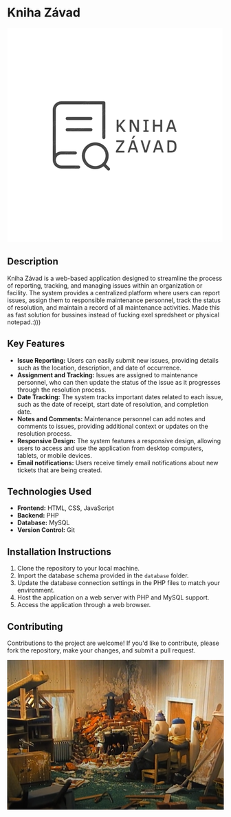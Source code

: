 # Kniha Závad
![screenshot](./img/knihazavad.png)
## Description
Kniha Závad is a web-based application designed to streamline the process of reporting, tracking, and managing issues within an organization or facility. The system provides a centralized platform where users can report issues, assign them to responsible maintenance personnel, track the status of resolution, and maintain a record of all maintenance activities.
Made this as fast solution for bussines instead of fucking exel spredsheet or physical notepad.:)))

## Key Features
- **Issue Reporting:** Users can easily submit new issues, providing details such as the location, description, and date of occurrence.
- **Assignment and Tracking:** Issues are assigned to maintenance personnel, who can then update the status of the issue as it progresses through the resolution process.
- **Date Tracking:** The system tracks important dates related to each issue, such as the date of receipt, start date of resolution, and completion date.
- **Notes and Comments:** Maintenance personnel can add notes and comments to issues, providing additional context or updates on the resolution process.
- **Responsive Design:** The system features a responsive design, allowing users to access and use the application from desktop computers, tablets, or mobile devices.
- **Email notifications:** Users receive timely email notifications about new tickets that are being created.

## Technologies Used
- **Frontend:** HTML, CSS, JavaScript
- **Backend:** PHP
- **Database:** MySQL
- **Version Control:** Git

## Installation Instructions
1. Clone the repository to your local machine.
2. Import the database schema provided in the `database` folder.
3. Update the database connection settings in the PHP files to match your environment.
4. Host the application on a web server with PHP and MySQL support.
5. Access the application through a web browser.

## Contributing
Contributions to the project are welcome! If you'd like to contribute, please fork the repository, make your changes, and submit a pull request.

![screenshot](./img/2.png)
